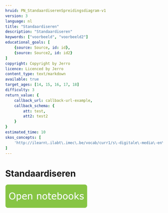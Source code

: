```yaml
---
hruid: PN_StandaardiserenSpreidingsdiagram-v1
version: 3
language: nl
title: "Standaardiseren"
description: "Standaardiseren"
keywords: ["voorbeeld", "voorbeeld2"]
educational_goals: [
    {source: Source, id: id}, 
    {source: Source2, id: id2}
]
copyright: Copyright by Jerro
licence: Licenced by Jerro
content_type: text/markdown
available: true
target_ages: [14, 15, 16, 17, 18]
difficulty: 3
return_value: {
    callback_url: callback-url-example,
    callback_schema: {
        att: test,
        att2: test2
    }
}
estimated_time: 10
skos_concepts: [
    'http://ilearn\.ilabt\.imec\.be/vocab/curr1/s\-digitale\-media\-en\-toepassingen'
]
---
```


# Standaardiseren

[![](embed/Knop.png "Knop")](https://kiks.ilabt.imec.be/jupyterhub/?id=0207 "Notebooks Standaardiseren")

